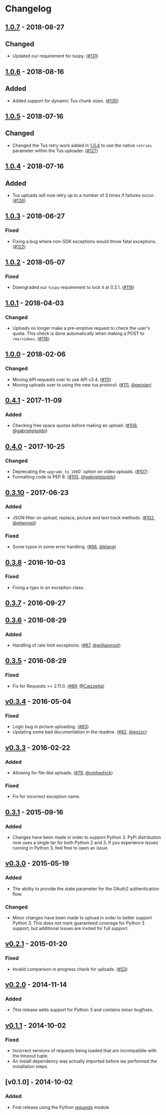 # Changelog
## [1.0.7] - 2018-08-27
## Changed
- Updated our requirement for tuspy. ([#131](https://github.com/vimeo/vimeo.py/issues/131))

## [1.0.6] - 2018-08-16
## Added
- Added support for dynamic Tus chunk sizes. ([#130](https://github.com/vimeo/vimeo.py/pull/130))

## [1.0.5] - 2018-07-16
## Changed
- Changed the Tus retry work added in [1.0.4] to use the native `retries` parameter within the Tus uploader. ([#127](https://github.com/vimeo/vimeo.py/pull/127))

## [1.0.4] - 2018-07-16
## Added
- Tus uploads will now retry up to a number of 3 times if failures occur. ([#126](https://github.com/vimeo/vimeo.py/pull/126))

## [1.0.3] - 2018-06-27
### Fixed
- Fixing a bug where non-SDK exceptions would throw fatal exceptions. ([#122](https://github.com/vimeo/vimeo.py/issues/122))

## [1.0.2] - 2018-05-07
### Fixed
- Downgraded our `tuspy` requirement to lock it at 0.2.1. ([#119](https://github.com/vimeo/vimeo.py/issues/119))

## [1.0.1] - 2018-04-03
### Changed
- Uploads no longer make a pre-emptive request to check the user's quota. This check is done automatically when making a POST to `/me/videos`. ([#118](https://github.com/vimeo/vimeo.py/pull/118))

## [1.0.0] - 2018-02-06
### Changed
- Moving API requests over to use API v3.4. ([#111](https://github.com/vimeo/vimeo.py/pull/111))
- Moving uploads over to using the new tus protocol. ([#111](https://github.com/vimeo/vimeo.py/pull/111), [@peixian](https://github.com/peixian))

## [0.4.1] - 2017-11-09
### Added
- Checking free space quotas before making an upload. ([#106](https://github.com/vimeo/vimeo.py/pull/106), [@gabrielgisoldo](https://github.com/gabrielgisoldo))

## [0.4.0] - 2017-10-25
### Changed
- Deprecating the `upgrade_to_108`0` option on video uploads. ([#107](https://github.com/vimeo/vimeo.py/pull/107))
- Formatting code to PEP 8. ([#105](https://github.com/vimeo/vimeo.py/pull/105), [@gabrielgisoldo](https://github.com/gabrielgisoldo))

## [0.3.10] - 2017-06-23
### Added
- JSON filter on upload, replace, picture and text track methods. ([#102](https://github.com/vimeo/vimeo.py/pull/102), [@etienned](https://github.com/etienned))

### Fixed
- Some typos in some error handling. ([#94](https://github.com/vimeo/vimeo.py/pull/94), [@klang](https://github.com/klang))

## [0.3.8] - 2016-10-03
### Fixed
- Fixing a typo in an exception class.

## [0.3.7] - 2016-09-27
## [0.3.6] - 2016-08-29
### Added
- Handling of rate limit exceptions. ([#87](https://github.com/vimeo/vimeo.py/pull/87), [@williamroot](https://github.com/williamroot))

## [0.3.5] - 2016-08-29
### Fixed
- Fix for Requests >= 2.11.0. ([#89](https://github.com/vimeo/vimeo.py/pull/89), [@Calzzetta](https://github.com/Calzzetta))

## [v0.3.4] - 2016-05-04
### Fixed
- Logic bug in picture uploading. ([#83](https://github.com/vimeo/vimeo.py/issues/83))
- Updating some bad documentation in the readme. ([#82](https://github.com/vimeo/vimeo.py/pull/82), [@enzzc](https://github.com/enzzc))

## [v0.3.3] - 2016-02-22
### Added
- Allowing for file-like uploads. ([#79](https://github.com/vimeo/vimeo.py/pull/79), [@cmhedrick](https://github.com/cmhedrick))

### Fixed
- Fix for incorrect exception name.

## [0.3.1] - 2015-09-16
### Added
- Changes have been made in order to support Python 3. PyPi distribution now uses a single tar for both Python 2 and 3. If you experience issues running in Python 3, feel free to open an issue.

## [v0.3.0] - 2015-05-19
### Added
- The ability to provide the state parameter for the OAuth2
authentication flow.

### Changed
- Minor changes have been made to upload in order to better support
Python 3. This does not mark guaranteed coverage for Python 3 support, but
additional issues are invited for full support.

## [v0.2.1] - 2015-01-20
### Fixed
- Invalid comparison in progress check for uploads. ([#53](https://github.com/vimeo/vimeo.py/issues/53))

## [v0.2.0] - 2014-11-14
### Added
- This release adds support for Python 3 and contains minor bugfixes.

## [v0.1.1] - 2014-10-02
### Fixed
- Incorrect versions of requests being loaded that are incompatible with the timeout tuple.
- An install dependency was actually imported before we performed the installation steps.

## [v0.1.0] - 2014-10-02
### Added
- First release using the Python [requests](http://docs.python-requests.org/en/latest/) module

[1.0.7]: https://github.com/vimeo/vimeo.py/compare/1.0.6...1.0.7
[1.0.6]: https://github.com/vimeo/vimeo.py/compare/1.0.5...1.0.6
[1.0.5]: https://github.com/vimeo/vimeo.py/compare/1.0.4...1.0.5
[1.0.4]: https://github.com/vimeo/vimeo.py/compare/1.0.3...1.0.4
[1.0.3]: https://github.com/vimeo/vimeo.py/compare/1.0.2...1.0.3
[1.0.2]: https://github.com/vimeo/vimeo.py/compare/1.0.1...1.0.2
[1.0.1]: https://github.com/vimeo/vimeo.py/compare/1.0.0...1.0.1
[1.0.0]: https://github.com/vimeo/vimeo.py/compare/0.4.1...1.0.0
[0.4.1]: https://github.com/vimeo/vimeo.py/compare/0.4.0...0.4.1
[0.4.0]: https://github.com/vimeo/vimeo.py/compare/0.3.10...0.4.0
[0.3.10]: https://github.com/vimeo/vimeo.py/compare/0.3.8...0.3.10
[0.3.8]: https://github.com/vimeo/vimeo.py/compare/0.3.7...0.3.8
[0.3.7]: https://github.com/vimeo/vimeo.py/compare/0.3.6...0.3.7
[0.3.6]: https://github.com/vimeo/vimeo.py/compare/0.3.5...0.3.6
[0.3.5]: https://github.com/vimeo/vimeo.py/compare/v0.3.4...0.3.5
[v0.3.4]: https://github.com/vimeo/vimeo.py/compare/v0.3.3...v0.3.4
[v0.3.3]: https://github.com/vimeo/vimeo.py/compare/0.3.1...v0.3.3
[0.3.1]: https://github.com/vimeo/vimeo.py/compare/v0.3.0...0.3.1
[v0.3.0]: https://github.com/vimeo/vimeo.py/compare/v0.2.1...v0.3.0
[v0.2.1]: https://github.com/vimeo/vimeo.py/compare/v0.2.0...v0.2.1
[v0.2.0]: https://github.com/vimeo/vimeo.py/compare/v0.1.1...v0.2.0
[v0.1.1]: https://github.com/vimeo/vimeo.py/compare/v0.1.0...v0.1.1
